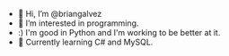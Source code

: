 - 👋 Hi, I’m @briangalvez
- 👀 I’m interested in programming.
- :) I'm good in Python and I'm working to be better at it.
- 🌱 Currently learning C# and MySQL.

<!---
briangalvez/briangalvez is a ✨ special ✨ repository because its `README.md` (this file) appears on your GitHub profile.
You can click the Preview link to take a look at your changes.
--->
